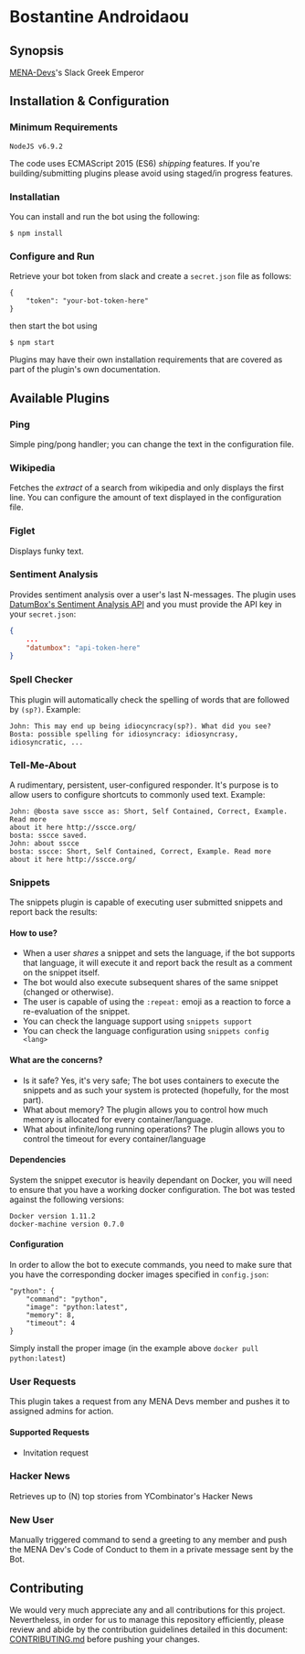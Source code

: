 # Bostantine Androidaou

## Synopsis

[MENA-Devs](http://mena-devs.com)'s Slack Greek Emperor

## Installation & Configuration

### Minimum Requirements

```
NodeJS v6.9.2
```

The code uses ECMAScript 2015 (ES6) *shipping* features. If you're
building/submitting plugins please avoid using staged/in progress features.

### Installatian

You can install and run the bot using the following:

```
$ npm install
```

### Configure and Run

Retrieve your bot token from slack and create a `secret.json` file as follows:

```
{
    "token": "your-bot-token-here"
}
```

then start the bot using

```
$ npm start
```

Plugins may have their own installation requirements that are covered as part
of the plugin's own documentation.

## Available Plugins

### Ping

Simple ping/pong handler; you can change the text in the configuration file.

### Wikipedia

Fetches the _extract_ of a search from wikipedia and only displays the first
line. You can configure the amount of text displayed in the configuration file.

### Figlet

Displays funky text.

### Sentiment Analysis

Provides sentiment analysis over a user's last N-messages. The plugin uses
[DatumBox's Sentiment Analysis API](http://www.datumbox.com/api-sandbox/#!/Document-Classification/SentimentAnalysis_post_0)
 and you must provide the API key in your `secret.json`:

```json
{
    ...
    "datumbox": "api-token-here"
}
```

### Spell Checker

This plugin will automatically check the spelling of words that are followed
by `(sp?)`. Example:

```
John: This may end up being idiocyncracy(sp?). What did you see?
Bosta: possible spelling for idiosyncracy: idiosyncrasy, idiosyncratic, ...
```

### Tell-Me-About

A rudimentary, persistent, user-configured responder. It's purpose is to allow
users to configure shortcuts to commonly used text. Example:

```
John: @bosta save sscce as: Short, Self Contained, Correct, Example. Read more
about it here http://sscce.org/
bosta: sscce saved.
John: about sscce
bosta: sscce: Short, Self Contained, Correct, Example. Read more
about it here http://sscce.org/
```

### Snippets

The snippets plugin is capable of executing user submitted snippets and report
back the results:

#### How to use?

- When a user _shares_ a snippet and sets the language, if the bot supports
that language, it will execute it and report back the result as a comment on
the snippet itself.
- The bot would also execute subsequent shares of the same snippet (changed or
otherwise).
- The user is capable of using the `:repeat:` emoji as a reaction to force a
re-evaluation of the snippet.
- You can check the language support using `snippets support`
- You can check the language configuration using `snippets config <lang>`

#### What are the concerns?

- Is it safe? Yes, it's very safe; The bot uses containers to execute the
snippets and as such your system is protected (hopefully, for the most part).
- What about memory? The plugin allows you to control how much memory is
allocated for every container/language.
- What about infinite/long running operations? The plugin allows you to control
the timeout for every container/language

#### Dependencies

System the snippet executor is heavily dependant on Docker, you will need to
ensure that you have a working docker configuration. The bot was tested against
the following versions:

```
Docker version 1.11.2
docker-machine version 0.7.0
```

#### Configuration

In order to allow the bot to execute commands, you need to make sure that you
have the corresponding docker images specified in `config.json`:

```
"python": {
    "command": "python",
    "image": "python:latest",
    "memory": 8,
    "timeout": 4
}
```

Simply install the proper image (in the example above `docker pull python:latest`)

### User Requests

This plugin takes a request from any MENA Devs member and pushes it to assigned admins for action.

#### Supported Requests

- Invitation request

### Hacker News

Retrieves up to (N) top stories from YCombinator's Hacker News

### New User

Manually triggered command to send a greeting to any member and push the MENA Dev's Code of Conduct to them in a private message sent by the Bot.

## Contributing

We would very much appreciate any and all contributions for this project. Nevertheless, in order for us to manage this repository efficiently, please review and abide by the contribution guidelines detailed in this document: [CONTRIBUTING.md](https://github.com/mena-devs/slack_data_collector/blob/master/CONTRIBUTING.md) before pushing your changes.
